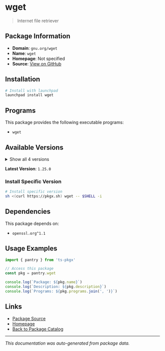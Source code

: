 # wget

> Internet file retriever

## Package Information

- **Domain**: `gnu.org/wget`
- **Name**: `wget`
- **Homepage**: Not specified
- **Source**: [View on GitHub](https://github.com/pkgxdev/pantry/tree/main/projects/gnu.org/wget/package.yml)

## Installation

```bash
# Install with launchpad
launchpad install wget
```

## Programs

This package provides the following executable programs:

- `wget`

## Available Versions

<details>
<summary>Show all 4 versions</summary>

- `1.25.0`, `1.24.5`, `1.21.4`, `1.21.3`

</details>

**Latest Version**: `1.25.0`

### Install Specific Version

```bash
# Install specific version
sh <(curl https://pkgx.sh) wget -- $SHELL -i
```

## Dependencies

This package depends on:

- `openssl.org^1.1`

## Usage Examples

```typescript
import { pantry } from 'ts-pkgx'

// Access this package
const pkg = pantry.wget

console.log(`Package: ${pkg.name}`)
console.log(`Description: ${pkg.description}`)
console.log(`Programs: ${pkg.programs.join(', ')}`)
```

## Links

- [Package Source](https://github.com/pkgxdev/pantry/tree/main/projects/gnu.org/wget/package.yml)
- [Homepage](#)
- [Back to Package Catalog](../../package-catalog.md)

---

*This documentation was auto-generated from package data.*
